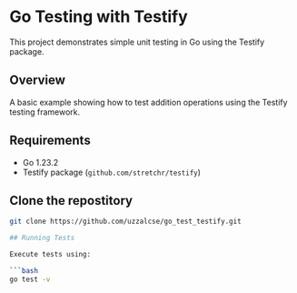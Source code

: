 # Go Testing with Testify

This project demonstrates simple unit testing in Go using the Testify package.

## Overview

A basic example showing how to test addition operations using the Testify testing framework.

## Requirements

- Go 1.23.2
- Testify package (`github.com/stretchr/testify`)

## Clone the repostitory

```bash
git clone https://github.com/uzzalcse/go_test_testify.git

## Running Tests

Execute tests using:

```bash
go test -v
```